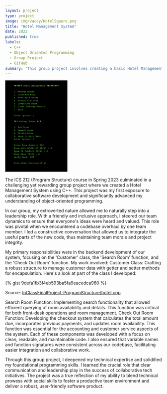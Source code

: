 ```yaml
---
layout: project
type: project
image: img/vacay/HotelSqaure.png
title: "Hotel Management System"
date: 2023
published: true
labels:
  - C++
  - Object Oriented Programming
  - Group Project
  - GitHub
summary: "This group project involves creating a basic Hotel Management System where users can perform various operations related to room management, customer check-in and check-out, and generate guest summary reports."
---
```


<img width="200px" 
     class="rounded float-start pe-4" 
     src="../img/Hotel.png" alt="Hotel Management System">

The ICS 212 (Program Structure) course in Spring 2023 culminated in a challenging yet rewarding group project where we created a Hotel Management System using C++. This project was my first exposure to collaborative software development and significantly advanced my understanding of object-oriented programming.

In our group, my extroverted nature allowed me to naturally step into a leadership role. With a friendly and inclusive approach, I steered our team dynamics to ensure that everyone's ideas were heard and valued. This role was pivotal when we encountered a codebase overhaul by one team member. I led a constructive conversation that allowed us to integrate the useful parts of the new code, thus maintaining team morale and project integrity.

My primary responsibilities were in the backend development of our system, focusing on the 'Customer' class, the 'Search Room' function, and the 'Check Out Room' function. My work involved:
Customer Class: Crafting a robust structure to manage customer data with getter and setter methods for encapsulation. Here's a look at part of the class I developed:

{% gist 9defa1fb3f4eb593ba5fa9eacedca960 %}
 
Source: <a href="https://github.com/darriusdacquel/InClassFinalProject-ProgramStructure/blob/main/hotel.cpp">InClassFinalProject-ProgramStructure/hotel.cpp</a>

Search Room Function: Implementing search functionality that allowed efficient querying of room availability and details. This function was critical for both front-desk operations and room management.
Check Out Room Function: Developing the checkout system that calculates the total amount due, incorporates previous payments, and updates room availability. This function was essential for the accounting and customer service aspects of the system.
Each of these components was developed with a focus on clean, readable, and maintainable code. I also ensured that variable names and function signatures were consistent across our codebase, facilitating easier integration and collaborative work.

Through this group project, I deepened my technical expertise and solidified my foundational programming skills. I learned the crucial role that clear communication and leadership play in the success of collaborative tech initiatives. The project was a true reflection of my ability to blend technical prowess with social skills to foster a productive team environment and deliver a robust, user-friendly software product.
